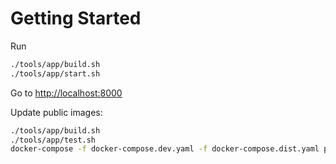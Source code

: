 # Getting Started

Run

```bash
./tools/app/build.sh
./tools/app/start.sh
```

Go to [http://localhost:8000](http://localhost:8000)

Update public images:

```bash
./tools/app/build.sh
./tools/app/test.sh
docker-compose -f docker-compose.dev.yaml -f docker-compose.dist.yaml push
```

